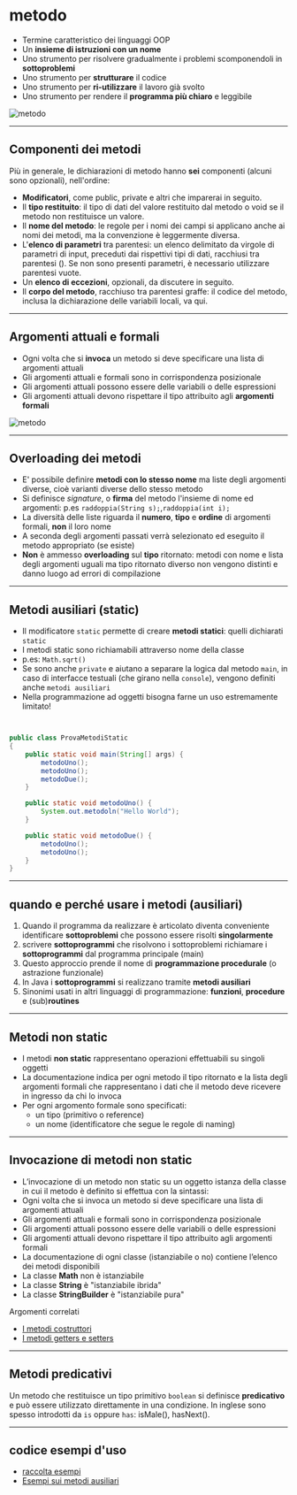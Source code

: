 # metodo

* Termine caratteristico dei linguaggi OOP
* Un  **insieme  di   istruzioni   con un nome** 
* Uno  strumento  per  risolvere gradualmente i problemi  scomponendoli  in **sottoproblemi**
* Uno strumento per **strutturare**  il codice
* Uno strumento per **ri-utilizzare** il lavoro già svolto
* Uno  strumento per rendere il **programma più chiaro** e leggibile

![metodo](https://raw.githubusercontent.com/maboglia/CorsoJava/master/appunti/img/Language/01_lang_base/02_classe_base/function.png)

---

## Componenti dei metodi

Più in generale, le dichiarazioni di metodo hanno **sei** componenti (alcuni sono opzionali), nell'ordine:

* **Modificatori**, come public, private e altri che imparerai in seguito.
* Il **tipo restituito**: il tipo di dati del valore restituito dal metodo o void se il metodo non restituisce un valore.
* Il **nome del metodo**: le regole per i nomi dei campi si applicano anche ai nomi dei metodi, ma la convenzione è leggermente diversa.
* L'**elenco di parametri** tra parentesi: un elenco delimitato da virgole di parametri di input, preceduti dai rispettivi tipi di dati, racchiusi tra parentesi (). Se non sono presenti parametri, è necessario utilizzare parentesi vuote.
* Un **elenco di eccezioni**, opzionali, da discutere in seguito.
* Il **corpo del metodo**, racchiuso tra parentesi graffe: il codice del metodo, inclusa la dichiarazione delle variabili locali, va qui.

---

## Argomenti attuali e formali

* Ogni volta che si **invoca** un metodo si deve specificare una lista di argomenti attuali
* Gli argomenti attuali e formali sono in corrispondenza posizionale
* Gli argomenti attuali possono essere delle variabili o delle espressioni
* Gli argomenti attuali devono rispettare il tipo attribuito agli **argomenti formali**

![metodo](https://raw.githubusercontent.com/maboglia/CorsoJava/master/appunti/img/Language/01_lang_base/02_classe_base/function.png)

---

## Overloading dei metodi

* E' possibile definire **metodi con lo stesso nome** ma liste degli argomenti diverse, cioè varianti diverse dello stesso metodo
* Si definisce _signature_, o **firma** del metodo l'insieme di nome ed argomenti: p.es `raddoppia(String s);`,`raddoppia(int i);`
* La diversità delle liste riguarda il **numero**, **tipo** e **ordine** di argomenti formali, **non** il loro nome
* A seconda degli argomenti passati verrà selezionato ed eseguito il metodo appropriato (se esiste)
* **Non** è ammesso **overloading** sul **tipo** ritornato: metodi con nome e lista degli argomenti uguali ma tipo ritornato diverso non vengono distinti e danno luogo ad errori di compilazione

---

## Metodi ausiliari (static)

* Il modificatore `static` permette di creare **metodi statici**: quelli dichiarati `static`
* I metodi static sono richiamabili attraverso nome della classe
* p.es: `Math.sqrt()`
* Se sono anche `private` e aiutano a separare la logica dal metodo `main`, in caso di interfacce testuali (che girano nella `console`), vengono definiti anche `metodi ausiliari`
* Nella programmazione ad oggetti bisogna farne un uso estremamente limitato!

```java


public class ProvaMetodiStatic
{
	public static void main(String[] args) {
		metodoUno();
		metodoUno();
		metodoDue();
	}

	public static void metodoUno() {
		System.out.metodoln("Hello World");
	}

	public static void metodoDue() {
		metodoUno();
		metodoUno();
	}
}

```

---

## quando e perché usare i metodi (ausiliari)

1. Quando il programma da realizzare è articolato diventa conveniente identificare **sottoproblemi** che possono essere risolti **singolarmente**
2. scrivere **sottoprogrammi** che risolvono i sottoproblemi richiamare i **sottoprogrammi** dal programma principale (main)
3. Questo approccio prende il nome di **programmazione procedurale** (o astrazione funzionale)
4. In Java i **sottoprogrammi** si realizzano tramite **metodi ausiliari**
5. Sinonimi usati in altri linguaggi di programmazione: **funzioni**, **procedure** e (sub)**routines**

---

## Metodi non static

* I metodi **non static** rappresentano operazioni effettuabili su singoli oggetti
* La documentazione indica per ogni metodo il tipo ritornato e la lista degli argomenti formali che rappresentano i dati che il metodo deve ricevere in ingresso da chi lo invoca
* Per ogni argomento formale sono specificati:
  * un tipo (primitivo o reference)
  * un nome (identificatore che segue le regole di naming)

---

## Invocazione di metodi non static

* L’invocazione di un metodo non static su un oggetto istanza della classe in cui il metodo è definito si effettua con la sintassi:
* Ogni volta che si invoca un metodo si deve specificare una lista di argomenti attuali
* Gli argomenti attuali e formali sono in corrispondenza posizionale
* Gli argomenti attuali possono essere delle variabili o delle espressioni
* Gli argomenti attuali devono rispettare il tipo attribuito agli argomenti formali
* La documentazione di ogni classe (istanziabile o no) contiene l’elenco dei metodi disponibili
* La classe **Math** non è istanziabile
* La classe **String** è "istanziabile ibrida"
* La classe **StringBuilder** è "istanziabile pura"

Argomenti correlati

* [I metodi costruttori](https://github.com/maboglia/CorsoJava/blob/master/appunti/010_3_classi_costruttori.md)
* [I metodi getters e setters](https://github.com/maboglia/CorsoJava/blob/master/appunti/010_4_classi_metodi_getter_setter.md)

---

## Metodi predicativi

Un metodo che restituisce un tipo primitivo `boolean` si definisce **predicativo** e può essere utilizzato direttamente in una condizione.
In inglese sono spesso introdotti da `is` oppure `has`: isMale(), hasNext(). 

---

## codice esempi d'uso

* [raccolta esempi](https://github.com/maboglia/CorsoJava/blob/master/esempi/06_MetodiAusiliari.md)
* [Esempi sui metodi ausiliari](https://github.com/maboglia/CorsoJava/tree/master/esempi/01_base/03_metodi_ausiliari)

